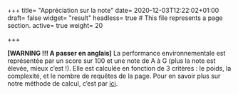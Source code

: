 +++
title= "Appréciation sur la note"
date= 2020-12-03T12:22:02+01:00
draft= false
widget= "result"
headless= true  # This file represents a page section.
active= true
weight= 20

+++
<!-- le texte change en fonction du résultat -->
**[WARNING !!! A passer en anglais]**
La performance environnementale est représentée par un score sur 100 et une note de A à G (plus la note est élevée, mieux c’est !).
Elle est calculée en fonction de 3 critères : le poids, la complexité, et le nombre de requêtes de la page.
Pour en savoir plus sur notre méthode de calcul, c’est par [ici](/fr/method).
